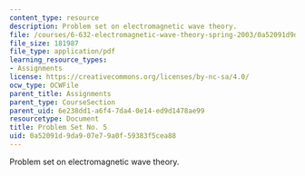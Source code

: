 ```yaml
---
content_type: resource
description: Problem set on electromagnetic wave theory.
file: /courses/6-632-electromagnetic-wave-theory-spring-2003/0a52091d9da907e79a0f59383f5cea88_ps5.pdf
file_size: 181987
file_type: application/pdf
learning_resource_types:
- Assignments
license: https://creativecommons.org/licenses/by-nc-sa/4.0/
ocw_type: OCWFile
parent_title: Assignments
parent_type: CourseSection
parent_uid: 6e238dd1-a6f4-7da4-0e14-ed9d1478ae99
resourcetype: Document
title: Problem Set No. 5
uid: 0a52091d-9da9-07e7-9a0f-59383f5cea88
---
```

Problem set on electromagnetic wave theory.